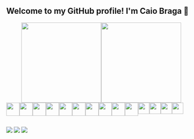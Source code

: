 ##  **Welcome to my GitHub profile! I'm Caio Braga 🚀**

<div align="center">
  <a href="https://github.com/caiotbraga">
    <img height="212em" src="https://github-readme-stats.vercel.app/api?username=caiotbraga&show_icons=true&theme=github_dark&include_all_commits=true&count_private=true"/><img height="212em" src="https://github-readme-stats.vercel.app/api/top-langs/?username=caiotbraga&layout=compact&langs_count=7&theme=github_dark"/>
  </a>
</div>

<div style="display: flex;">
    <img height="35" src="https://cdn.jsdelivr.net/gh/devicons/devicon/icons/java/java-original.svg" />
    <img height="35" src="https://cdn.jsdelivr.net/gh/devicons/devicon/icons/csharp/csharp-line.svg" />
    <img height="35" src="https://cdn.jsdelivr.net/gh/devicons/devicon/icons/html5/html5-original.svg" />
    <img height="35" src="https://cdn.jsdelivr.net/gh/devicons/devicon/icons/css3/css3-original.svg" />
    <img height="35" src="https://cdn.jsdelivr.net/gh/devicons/devicon/icons/javascript/javascript-original.svg" />
    <img height="35" src="https://cdn.jsdelivr.net/gh/devicons/devicon/icons/postman/postman-original.svg" />
    <img height="35" src="https://cdn.jsdelivr.net/gh/devicons/devicon/icons/dotnetcore/dotnetcore-original.svg" />
    <img height="35" src="https://cdn.jsdelivr.net/gh/devicons/devicon/icons/spring/spring-original.svg" />
    <img height="35" src="https://cdn.jsdelivr.net/gh/devicons/devicon/icons/vuejs/vuejs-original.svg" />
    <img height="35" src="https://cdn.jsdelivr.net/gh/devicons/devicon/icons/angularjs/angularjs-original.svg" />
    <img height="30" src="https://cdn.jsdelivr.net/gh/devicons/devicon/icons/swagger/swagger-original.svg" />
    <img height="30" src="https://cdn.jsdelivr.net/gh/devicons/devicon/icons/postgresql/postgresql-original.svg" />
    <img height="30" src="https://cdn.jsdelivr.net/gh/devicons/devicon/icons/mysql/mysql-original.svg" />
    <img height="30" src="https://cdn.jsdelivr.net/gh/devicons/devicon/icons/kotlin/kotlin-original.svg" />
</div>

##

<div>
  <a href="https://instagram.com/caiotbraga" target="_blank"><img src="https://img.shields.io/badge/-Instagram-%23E4405F?style=for-the-badge&logo=instagram&logoColor=white" target="_blank"></a>
  <a href="mailto:contatocaiobraga@gmail.com"><img src="https://img.shields.io/badge/-Gmail-%23333?style=for-the-badge&logo=gmail&logoColor=white" target="_blank"></a>
  <a href="https://www.linkedin.com/in/caio-braga-1a1a14234" target="_blank"><img src="https://img.shields.io/badge/-LinkedIn-%230077B5?style=for-the-badge&logo=linkedin&logoColor=white" target="_blank"></a> 
</div>
